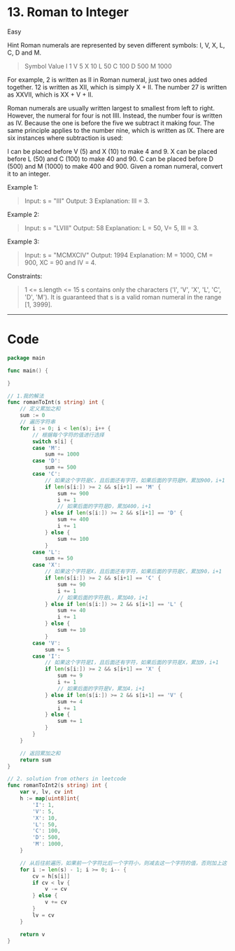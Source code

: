 # 13. Roman to Integer

Easy

Hint
Roman numerals are represented by seven different symbols: I, V, X, L, C, D and M.

> Symbol       Value
I             1
V             5
X             10
L             50
C             100
D             500
M             1000

For example, 2 is written as II in Roman numeral, just two ones added together. 12 is written as XII, which is simply X + II. The number 27 is written as XXVII, which is XX + V + II.

Roman numerals are usually written largest to smallest from left to right. However, the numeral for four is not IIII. Instead, the number four is written as IV. Because the one is before the five we subtract it making four. The same principle applies to the number nine, which is written as IX. There are six instances where subtraction is used:

I can be placed before V (5) and X (10) to make 4 and 9. 
X can be placed before L (50) and C (100) to make 40 and 90. 
C can be placed before D (500) and M (1000) to make 400 and 900.
Given a roman numeral, convert it to an integer.

Example 1:
> Input: s = "III"
Output: 3
Explanation: III = 3.

Example 2:
> Input: s = "LVIII"
Output: 58
Explanation: L = 50, V= 5, III = 3.

Example 3:
> Input: s = "MCMXCIV"
Output: 1994
Explanation: M = 1000, CM = 900, XC = 90 and IV = 4.
 

Constraints:
> 1 <= s.length <= 15
s contains only the characters ('I', 'V', 'X', 'L', 'C', 'D', 'M').
It is guaranteed that s is a valid roman numeral in the range [1, 3999].

---

# Code
```go
package main

func main() {

}

// 1.我的解法
func romanToInt(s string) int {
	// 定义累加之和
	sum := 0
	// 遍历字符串
	for i := 0; i < len(s); i++ {
		// 根据每个字符的值进行选择
		switch s[i] {
		case 'M':
			sum += 1000
		case 'D':
			sum += 500
		case 'C':
			// 如果这个字符是C，且后面还有字符，如果后面的字符是M，累加900，i+1
			if len(s[i:]) >= 2 && s[i+1] == 'M' {
				sum += 900
				i += 1
				// 如果后面的字符是D，累加400，i+1
			} else if len(s[i:]) >= 2 && s[i+1] == 'D' {
				sum += 400
				i += 1
			} else {
				sum += 100
			}
		case 'L':
			sum += 50
		case 'X':
			// 如果这个字符是X，且后面还有字符，如果后面的字符是C，累加90，i+1
			if len(s[i:]) >= 2 && s[i+1] == 'C' {
				sum += 90
				i += 1
				// 如果后面的字符是L，累加40，i+1
			} else if len(s[i:]) >= 2 && s[i+1] == 'L' {
				sum += 40
				i += 1
			} else {
				sum += 10
			}
		case 'V':
			sum += 5
		case 'I':
			// 如果这个字符是I，且后面还有字符，如果后面的字符是X，累加9，i+1
			if len(s[i:]) >= 2 && s[i+1] == 'X' {
				sum += 9
				i += 1
				// 如果后面的字符是V，累加4，i+1
			} else if len(s[i:]) >= 2 && s[i+1] == 'V' {
				sum += 4
				i += 1
			} else {
				sum += 1
			}
		}
	}

	// 返回累加之和
	return sum
}

// 2. solution from others in leetcode
func romanToInt2(s string) int {
	var v, lv, cv int
	h := map[uint8]int{
		'I': 1,
		'V': 5,
		'X': 10,
		'L': 50,
		'C': 100,
		'D': 500,
		'M': 1000,
	}

	// 从后往前遍历，如果前一个字符比后一个字符小，则减去这一个字符的值，否则加上这一个字符的值
	for i := len(s) - 1; i >= 0; i-- {
		cv = h[s[i]]
		if cv < lv {
			v -= cv
		} else {
			v += cv
		}
		lv = cv
	}

	return v
}
```